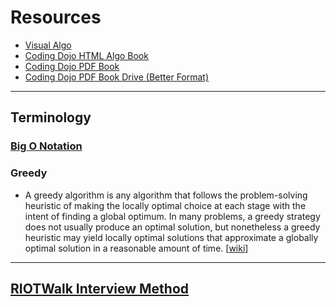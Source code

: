 # Resources

- [Visual Algo](https://visualgo.net/en)
- [Coding Dojo HTML Algo Book](http://algorithms.dojo.news/static/Algorithms/index.html#LinkTarget_2084)
- [Coding Dojo PDF Book](https://s3.amazonaws.com/General_V88/boomyeah2015/codingdojo/curriculum/content/chapter/Algorithm_Book_%2802-09-2016%29.pdf)
- [Coding Dojo PDF Book Drive (Better Format)](https://drive.google.com/file/d/18Z4qfDhNneu8TTKCT5zAB5JI0xMUMgEe/view)

---

## Terminology

### [Big O Notation](https://docs.google.com/document/d/1R8NCFxqcp-lZWqq8A3WnMl41sjx1DtzjNO-S8jEh4yw/edit?usp=sharing)

### Greedy

- A greedy algorithm is any algorithm that follows the problem-solving heuristic of making the locally optimal choice at each stage with the intent of finding a global optimum. In many problems, a greedy strategy does not usually produce an optimal solution, but nonetheless a greedy heuristic may yield locally optimal solutions that approximate a globally optimal solution in a reasonable amount of time. [[wiki](https://en.wikipedia.org/wiki/Greedy_algorithm)]

---

## [RIOTWalk Interview Method](https://docs.google.com/document/d/1gzAZM250XppsLaYsGwjDUgj2PjCihf9iHWmteesRbGU/edit?usp=sharing)
